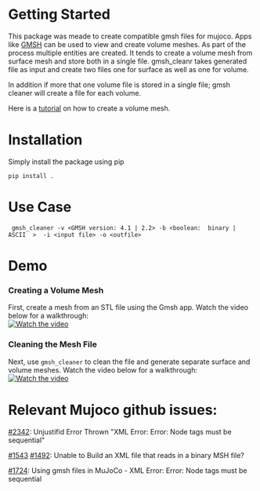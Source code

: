 # Getting Started
This package was meade to create compatible gmsh files for mujoco. Apps like [GMSH](https://gmsh.info/) can be used to view and create volume meshes. As part of the process multiple entities are created. It tends to create a volume mesh from surface mesh and store both in a single file.  gmsh_cleanr takes generated file as input and create two files one for surface as well as one for volume.

In addition if more that one volume file is stored in a single file; gmsh cleaner will create a file for each volume.

Here is a [tutorial](https://www.youtube.com/watch?v=RlZ6hPIo9F8) on how to create a volume mesh.


# Installation
Simply install the package using pip

```
pip install .
```

# Use Case

```
 gmsh_cleaner -v <GMSH version: 4.1 | 2.2> -b <boolean:  binary | ASCII  >  -i <input file> -o <outfile>
```



# Demo

### Creating a Volume Mesh

First, create a mesh from an STL file using the Gmsh app. Watch the video below for a walkthrough:  
[![Watch the video](https://img.youtube.com/vi/RAJujxWlcRs/0.jpg)](https://www.youtube.com/watch?v=RAJujxWlcRs)

### Cleaning the Mesh File

Next, use `gmsh_cleaner` to clean the file and generate separate surface and volume meshes. Watch the video below for a walkthrough: 
[![Watch the video](https://img.youtube.com/vi/qrxtl8gGAgI/0.jpg)](https://www.youtube.com/watch?v=qrxtl8gGAgI)





# Relevant Mujoco github issues:

[#2342](https://github.com/google-deepmind/mujoco/issues/2342#issuecomment-2587066593): Unjustifid Error Thrown "XML Error: Error: Node tags must be sequential"

[#1543](https://github.com/google-deepmind/mujoco/issues/1543#event-14086492635) [#1492](https://github.com/google-deepmind/mujoco/issues/1492#event-14086474326): Unable to Build an XML file that reads in a binary MSH file?

[#1724](https://github.com/google-deepmind/mujoco/issues/1724): Using gmsh files in MuJoCo - XML Error: Error: Node tags must be sequential
